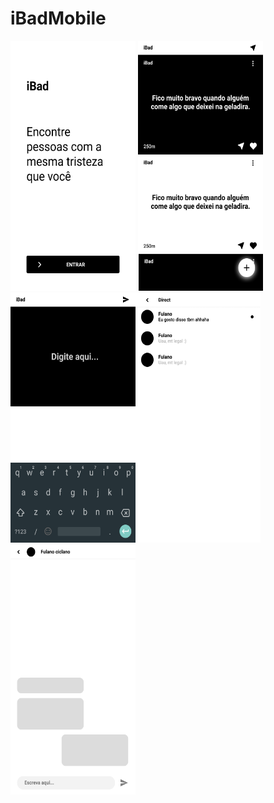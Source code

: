 # iBadMobile

<img src="./DOCS/Images/Start.png" width="200" height="400"/> <img src="./DOCS/Images/Home.png" width="200" height="400" /><img src="./DOCS/Images/AddPost.png" width="200" height="400" /><img src="./DOCS/Images/Directs.png" width="200" height="400" /><img src="./DOCS/Images/Direct.png" width="200" height="400"/>
